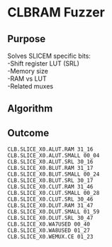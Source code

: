 # CLBRAM Fuzzer

## Purpose  
Solves SLICEM specific bits:  
-Shift register LUT (SRL)  
-Memory size  
-RAM vs LUT  
-Related muxes  

## Algorithm  
  
## Outcome
```
CLB.SLICE_X0.ALUT.RAM 31_16
CLB.SLICE_X0.ALUT.SMALL 00_04
CLB.SLICE_X0.ALUT.SRL 30_16
CLB.SLICE_X0.BLUT.RAM 31_17
CLB.SLICE_X0.BLUT.SMALL 00_24
CLB.SLICE_X0.BLUT.SRL 30_17
CLB.SLICE_X0.CLUT.RAM 31_46
CLB.SLICE_X0.CLUT.SMALL 00_28
CLB.SLICE_X0.CLUT.SRL 30_46
CLB.SLICE_X0.DLUT.RAM 31_47
CLB.SLICE_X0.DLUT.SMALL 01_59
CLB.SLICE_X0.DLUT.SRL 30_47
CLB.SLICE_X0.WA7USED 00_40
CLB.SLICE_X0.WA8USED 01_27
CLB.SLICE_X0.WEMUX.CE 01_23
```